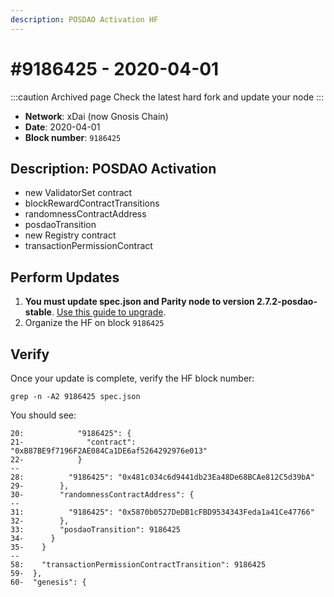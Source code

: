 ```yaml
---
description: POSDAO Activation HF
---
```


# #9186425 - 2020-04-01

:::caution Archived page
Check the latest hard fork and update your node
:::

* **Network**: xDai (now Gnosis Chain)
* **Date**: 2020-04-01
* **Block number**: `9186425`

## Description: POSDAO Activation

* new ValidatorSet contract
* blockRewardContractTransitions
* randomnessContractAddress
* posdaoTransition
* new Registry contract
* transactionPermissionContract

## Perform Updates

1. **You must update spec.json and Parity node to version 2.7.2-posdao-stable**. [Use this guide to upgrade](https://forum.poa.network/t/posdao-activation/3310).
2. Organize the HF on block `9186425`

## Verify

Once your update is complete, verify the HF block number:

```
grep -n -A2 9186425 spec.json
```

You should see:

```
20:            "9186425": {
21-              "contract": "0xB87BE9f7196F2AE084Ca1DE6af5264292976e013"
22-            }
--
28:          "9186425": "0x481c034c6d9441db23Ea48De68BCAe812C5d39bA"
29-        },
30-        "randomnessContractAddress": {
--
31:          "9186425": "0x5870b0527DeDB1cFBD9534343Feda1a41Ce47766"
32-        },
33:        "posdaoTransition": 9186425
34-      }
35-    }
--
58:    "transactionPermissionContractTransition": 9186425
59-  },
60-  "genesis": {
```
